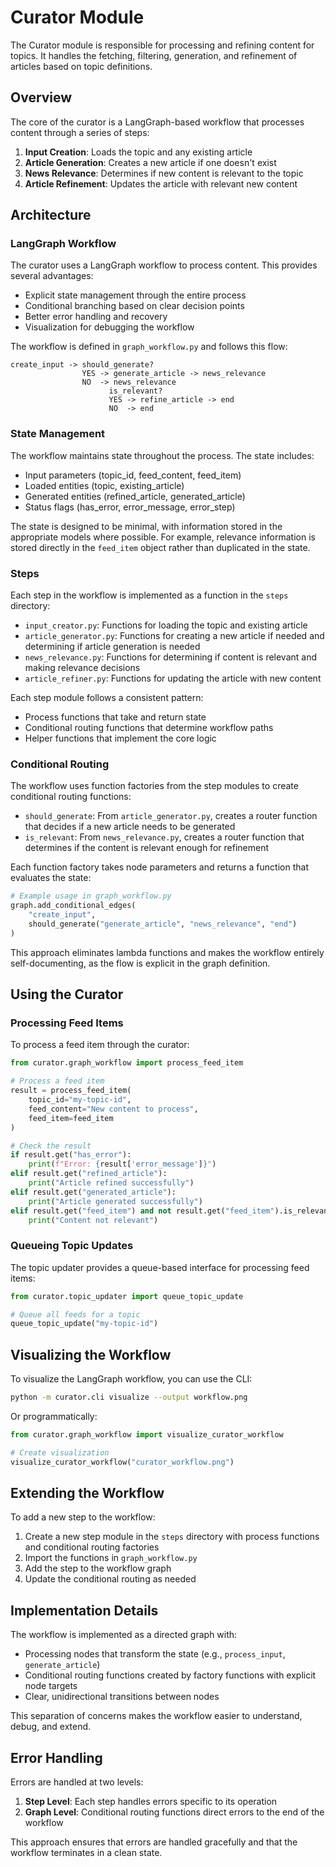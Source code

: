 # Curator Module

The Curator module is responsible for processing and refining content for topics. It handles the fetching, filtering, generation, and refinement of articles based on topic definitions.

## Overview

The core of the curator is a LangGraph-based workflow that processes content through a series of steps:

1. **Input Creation**: Loads the topic and any existing article
2. **Article Generation**: Creates a new article if one doesn't exist
3. **News Relevance**: Determines if new content is relevant to the topic
4. **Article Refinement**: Updates the article with relevant new content

## Architecture

### LangGraph Workflow

The curator uses a LangGraph workflow to process content. This provides several advantages:

- Explicit state management through the entire process
- Conditional branching based on clear decision points
- Better error handling and recovery
- Visualization for debugging the workflow

The workflow is defined in `graph_workflow.py` and follows this flow:

```
create_input -> should_generate? 
                YES -> generate_article -> news_relevance 
                NO  -> news_relevance
                      is_relevant? 
                      YES -> refine_article -> end
                      NO  -> end
```

### State Management

The workflow maintains state throughout the process. The state includes:

- Input parameters (topic_id, feed_content, feed_item)
- Loaded entities (topic, existing_article)
- Generated entities (refined_article, generated_article)
- Status flags (has_error, error_message, error_step)

The state is designed to be minimal, with information stored in the appropriate models where possible. For example, relevance information is stored directly in the `feed_item` object rather than duplicated in the state.

### Steps

Each step in the workflow is implemented as a function in the `steps` directory:

- `input_creator.py`: Functions for loading the topic and existing article
- `article_generator.py`: Functions for creating a new article if needed and determining if article generation is needed
- `news_relevance.py`: Functions for determining if content is relevant and making relevance decisions
- `article_refiner.py`: Functions for updating the article with new content

Each step module follows a consistent pattern:
- Process functions that take and return state
- Conditional routing functions that determine workflow paths
- Helper functions that implement the core logic

### Conditional Routing

The workflow uses function factories from the step modules to create conditional routing functions:

- `should_generate`: From `article_generator.py`, creates a router function that decides if a new article needs to be generated
- `is_relevant`: From `news_relevance.py`, creates a router function that determines if the content is relevant enough for refinement

Each function factory takes node parameters and returns a function that evaluates the state:

```python
# Example usage in graph_workflow.py
graph.add_conditional_edges(
    "create_input",
    should_generate("generate_article", "news_relevance", "end")
)
```

This approach eliminates lambda functions and makes the workflow entirely self-documenting, as the flow is explicit in the graph definition.

## Using the Curator

### Processing Feed Items

To process a feed item through the curator:

```python
from curator.graph_workflow import process_feed_item

# Process a feed item
result = process_feed_item(
    topic_id="my-topic-id",
    feed_content="New content to process",
    feed_item=feed_item
)

# Check the result
if result.get("has_error"):
    print(f"Error: {result['error_message']}")
elif result.get("refined_article"):
    print("Article refined successfully")
elif result.get("generated_article"):
    print("Article generated successfully")
elif result.get("feed_item") and not result.get("feed_item").is_relevant:
    print("Content not relevant")
```

### Queueing Topic Updates

The topic updater provides a queue-based interface for processing feed items:

```python
from curator.topic_updater import queue_topic_update

# Queue all feeds for a topic
queue_topic_update("my-topic-id")
```

## Visualizing the Workflow

To visualize the LangGraph workflow, you can use the CLI:

```bash
python -m curator.cli visualize --output workflow.png
```

Or programmatically:

```python
from curator.graph_workflow import visualize_curator_workflow

# Create visualization
visualize_curator_workflow("curator_workflow.png")
```

## Extending the Workflow

To add a new step to the workflow:

1. Create a new step module in the `steps` directory with process functions and conditional routing factories
2. Import the functions in `graph_workflow.py`
3. Add the step to the workflow graph
4. Update the conditional routing as needed

## Implementation Details

The workflow is implemented as a directed graph with:
- Processing nodes that transform the state (e.g., `process_input`, `generate_article`)
- Conditional routing functions created by factory functions with explicit node targets
- Clear, unidirectional transitions between nodes

This separation of concerns makes the workflow easier to understand, debug, and extend.

## Error Handling

Errors are handled at two levels:

1. **Step Level**: Each step handles errors specific to its operation
2. **Graph Level**: Conditional routing functions direct errors to the end of the workflow

This approach ensures that errors are handled gracefully and that the workflow terminates in a clean state. 